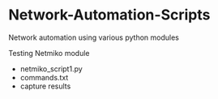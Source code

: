 # Network-Automation-Scripts
Network automation using various python modules

Testing Netmiko module
- netmiko_script1.py
- commands.txt
- capture results

